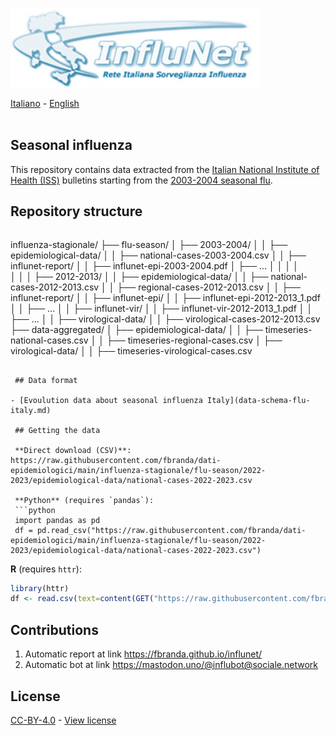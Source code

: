 <a href="https://w3.iss.it/site/rmi/influnet/pagine/rapportoinflunet.aspx"><img src="https://github.com/fbranda/dati-epidemiologici/blob/main/assets/img/logo-influnet.jpg" alt="Influenza" data-canonical-src="https://github.com/fbranda/dati-epidemiologici/blob/main/assets/img/logo-influnet.jpg" width="400"/></a>

[Italiano](README.md) - [English](README_EN.md)<br><br>


## Seasonal influenza

 This repository contains data extracted from the [Italian National Institute of Health (ISS)](https://www.epicentro.iss.it/influenza/influnet) 
 bulletins starting from the [2003-2004 seasonal flu](https://w3.iss.it/site/rmi/influnet/pagine/stagioni.aspx).


## Repository structure
```

```

influenza-stagionale/
├── flu-season/
│   ├── 2003-2004/
│   │   ├── epidemiological-data/
│   │       ├── national-cases-2003-2004.csv
│   │   ├── influnet-report/
│   │       ├── influnet-epi-2003-2004.pdf
│   ├── ...
│   │
│   │   
│   │
│   ├── 2012-2013/
│   │   ├── epidemiological-data/
│   │       ├── national-cases-2012-2013.csv
│   │       ├── regional-cases-2012-2013.csv
│   │   ├── influnet-report/
│   │       ├── influnet-epi/
│   │           ├── influnet-epi-2012-2013_1.pdf
│   │           ├── ...
│   │       ├── influnet-vir/
│   │           ├── influnet-vir-2012-2013_1.pdf
│   │           ├── ...
│   │   ├── virological-data/
│   │       ├── virological-cases-2012-2013.csv
├── data-aggregated/
│   ├── epidemiological-data/
│   │   ├── timeseries-national-cases.csv
│   │   ├── timeseries-regional-cases.csv
│   ├── virological-data/
│   │   ├── timeseries-virological-cases.csv


```

 ## Data format

- [Evoulution data about seasonal influenza Italy](data-schema-flu-italy.md)

 ## Getting the data

 **Direct download (CSV)**: https://raw.githubusercontent.com/fbranda/dati-epidemiologici/main/influenza-stagionale/flu-season/2022-2023/epidemiological-data/national-cases-2022-2023.csv

 **Python** (requires `pandas`):
 ```python
 import pandas as pd
 df = pd.read_csv("https://raw.githubusercontent.com/fbranda/dati-epidemiologici/main/influenza-stagionale/flu-season/2022-2023/epidemiological-data/national-cases-2022-2023.csv")
 ```

 **R** (requires `httr`):
 ```r
 library(httr)
 df <- read.csv(text=content(GET("https://raw.githubusercontent.com/fbranda/dati-epidemiologici/main/influenza-stagionale/flu-season/2022-2023/epidemiological-data/national-cases-2022-2023.csv")))
 ```

 ## Contributions
 1) Automatic report at link https://fbranda.github.io/influnet/
 2) Automatic bot at link https://mastodon.uno/@influbot@sociale.network


 ## License
 
 [CC-BY-4.0](https://creativecommons.org/licenses/by/4.0/deed.it) - [View license](https://github.com/fbranda/west-nile/blob/main/LICENSE.md)
